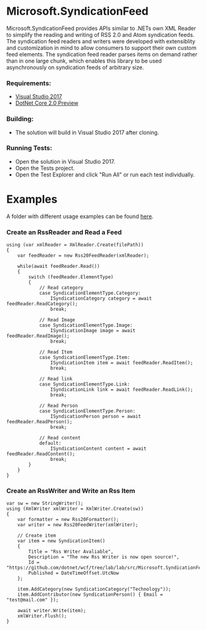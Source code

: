 # Microsoft.SyndicationFeed
Microsoft.SyndicationFeed provides APIs similar to .NETs own XML Reader to simplify the reading and writing of RSS 2.0 and Atom syndication feeds. The syndication feed readers and writers were developed with extensiblity and customization in mind to allow consumers to support their own custom feed elements. The syndication feed reader parses items on demand rather than in one large chunk, which enables this library to be used asynchronously on syndication feeds of arbitrary size.

### Requirements:
* [Visual Studio 2017](https://www.visualstudio.com/vs/whatsnew/)
* [DotNet Core 2.0 Preview](https://www.microsoft.com/net/core/preview#windowscmd)

### Building:
* The solution will build in Visual Studio 2017 after cloning.

### Running Tests:
* Open the solution in Visual Studio 2017.
* Open the Tests project.
* Open the Test Explorer and click "Run All" or run each test individually.


# Examples
A folder with different usage examples can be found [here](examples).

### Create an RssReader and Read a Feed ###
```
using (var xmlReader = XmlReader.Create(filePath))
{
    var feedReader = new Rss20FeedReader(xmlReader);

    while(await feedReader.Read())
    {
        switch (feedReader.ElementType)
        {
            // Read category
            case SyndicationElementType.Category:
                ISyndicationCategory category = await feedReader.ReadCategory();
                break;

            // Read Image
            case SyndicationElementType.Image:
                ISyndicationImage image = await feedReader.ReadImage();
                break;

            // Read Item
            case SyndicationElementType.Item:
                ISyndicationItem item = await feedReader.ReadItem();
                break;

            // Read link
            case SyndicationElementType.Link:
                ISyndicationLink link = await feedReader.ReadLink();
                break;

            // Read Person
            case SyndicationElementType.Person:
                ISyndicationPerson person = await feedReader.ReadPerson();
                break;

            // Read content
            default:
                ISyndicationContent content = await feedReader.ReadContent();
                break;
        }
    }
}
```

### Create an RssWriter and Write an Rss Item ###
```
var sw = new StringWriter();
using (XmlWriter xmlWriter = XmlWriter.Create(sw))
{
    var formatter = new Rss20Formatter();
    var writer = new Rss20FeedWriter(xmlWriter);
      
    // Create item
    var item = new SyndicationItem()
    {
        Title = "Rss Writer Avaliable",
        Description = "The new Rss Writer is now open source!",
        Id = "https://github.com/dotnet/wcf/tree/lab/lab/src/Microsoft.SyndicationFeed/src",
        Published = DateTimeOffset.UtcNow
    };

    item.AddCategory(new SyndicationCategory("Technology"));
    item.AddContributor(new SyndicationPerson() { Email = "test@mail.com" });

    await writer.Write(item);
    xmlWriter.Flush();
}
```
